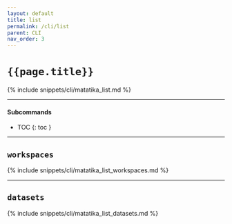 ```yaml
---
layout: default
title: list
permalink: /cli/list
parent: CLI
nav_order: 3
---
```


# `{{page.title}}`

{% include snippets/cli/matatika_list.md %}

---

#### Subcommands

- TOC
{: toc }

---

## `workspaces`
{% include snippets/cli/matatika_list_workspaces.md %}

---

## `datasets`
{% include snippets/cli/matatika_list_datasets.md %}
